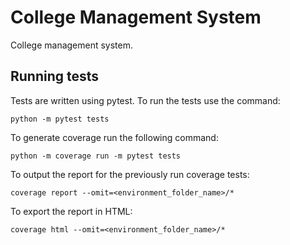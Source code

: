 # College Management System

College management system.

## Running tests

Tests are written using pytest.
To run the tests use the command:

```
python -m pytest tests
```

To generate coverage run the following command:

```
python -m coverage run -m pytest tests
```

To output the report for the previously run coverage tests:

```
coverage report --omit=<environment_folder_name>/*
```

To export the report in HTML:

```
coverage html --omit=<environment_folder_name>/*
```